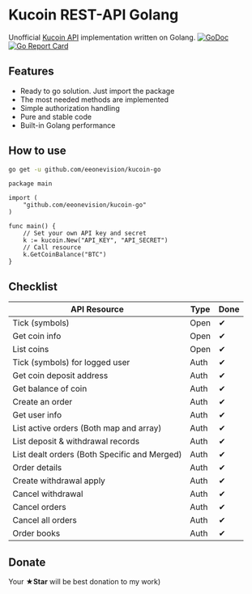 # Kucoin REST-API Golang
Unofficial [Kucoin API](https://kucoinapidocs.docs.apiary.io/) implementation written on Golang.
[![GoDoc](https://godoc.org/github.com/eeonevision/kucoin-go?status.svg)](https://godoc.org/github.com/eeonevision/kucoin-go)[![Go Report Card](https://goreportcard.com/badge/github.com/eeonevision/kucoin-go)](https://goreportcard.com/report/github.com/eeonevision/kucoin-go)

## Features
- Ready to go solution. Just import the package
- The most needed methods are implemented
- Simple authorization handling
- Pure and stable code
- Built-in Golang performance

## How to use
```bash
go get -u github.com/eeonevision/kucoin-go
```
```golang
package main

import (
	"github.com/eeonevision/kucoin-go"
)

func main() {
	// Set your own API key and secret
	k := kucoin.New("API_KEY", "API_SECRET")
	// Call resource
	k.GetCoinBalance("BTC")
}
```
## Checklist
| API Resource | Type | Done  |
| -------------| ----- | ----- |
| Tick (symbols) | Open | ✔ |
| Get coin info | Open | ✔ |
| List coins | Open | ✔ |
| Tick (symbols) for logged user | Auth | ✔ |
| Get coin deposit address | Auth | ✔ |
| Get balance of coin | Auth | ✔ |
| Create an order | Auth | ✔ |
| Get user info | Auth | ✔ |
| List active orders (Both map and array) | Auth | ✔ |
| List deposit & withdrawal records | Auth | ✔ |
| List dealt orders (Both Specific and Merged) | Auth | ✔ |
| Order details | Auth | ✔ |
| Create withdrawal apply | Auth | ✔ |
| Cancel withdrawal | Auth | ✔ |
| Cancel orders | Auth | ✔ |
| Cancel all orders | Auth | ✔ |
| Order books | Auth | ✔ |

## Donate
Your **★Star** will be best donation to my work)
